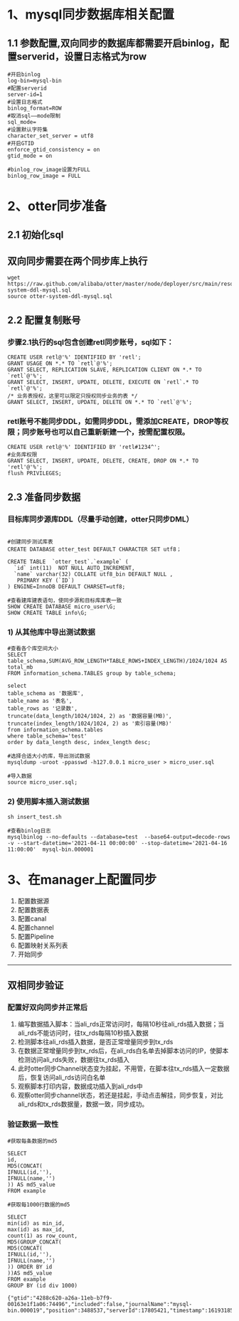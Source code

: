 # 1、mysql同步数据库相关配置
## 1.1 参数配置,双向同步的数据库都需要开启binlog，配置serverid，设置日志格式为row

```
#开启binlog
log-bin=mysql-bin
#配置serverid
server-id=1
#设置日志格式
binlog_format=ROW
#取消sql——mode限制
sql_mode=
#设置默认字符集
character_set_server = utf8
#开启GTID
enforce_gtid_consistency = on
gtid_mode = on

#binlog_row_image设置为FULL
binlog_row_image = FULL 
```
# 2、otter同步准备
## 2.1 初始化sql
## 双向同步需要在两个同步库上执行
```
wget https://raw.github.com/alibaba/otter/master/node/deployer/src/main/resources/sql/otter-system-ddl-mysql.sql
source otter-system-ddl-mysql.sql
```

## 2.2 配置复制账号
### 步骤2.1执行的sql包含创建retl同步账号，sql如下：
```
CREATE USER retl@'%' IDENTIFIED BY 'retl';
GRANT USAGE ON *.* TO `retl`@'%';
GRANT SELECT, REPLICATION SLAVE, REPLICATION CLIENT ON *.* TO `retl`@'%';
GRANT SELECT, INSERT, UPDATE, DELETE, EXECUTE ON `retl`.* TO `retl`@'%';
/* 业务表授权，这里可以限定只授权同步业务的表 */
GRANT SELECT, INSERT, UPDATE, DELETE ON *.* TO `retl`@'%';
```
### retl账号不能同步DDL，如需同步DDL，需添加CREATE，DROP等权限；同步账号也可以自己重新新建一个，按需配置权限。
```
CREATE USER retl@'%' IDENTIFIED BY 'retl#1234^';
#业务库权限
GRANT SELECT, INSERT, UPDATE, DELETE, CREATE, DROP ON *.* TO 'retl'@'%';
flush PRIVILEGES;
```


## 2.3 准备同步数据
### 目标库同步源库DDL（尽量手动创建，otter只同步DML）
```

#创建同步测试库表
CREATE DATABASE otter_test DEFAULT CHARACTER SET utf8；

CREATE TABLE  `otter_test`.`example` (
  `id` int(11)  NOT NULL AUTO_INCREMENT,
  `name` varchar(32) COLLATE utf8_bin DEFAULT NULL ,
   PRIMARY KEY (`ID`)
) ENGINE=InnoDB DEFAULT CHARSET=utf8;
```
```
#查看建库建表语句，使同步源和目标库库表一致
SHOW CREATE DATABASE micro_user\G;
SHOW CREATE TABLE info\G;
```

### 1) 从其他库中导出测试数据


```
#查看各个库空间大小
SELECT
table_schema,SUM(AVG_ROW_LENGTH*TABLE_ROWS+INDEX_LENGTH)/1024/1024 AS total_mb
FROM information_schema.TABLES group by table_schema;

select
table_schema as '数据库',
table_name as '表名',
table_rows as '记录数',
truncate(data_length/1024/1024, 2) as '数据容量(MB)',
truncate(index_length/1024/1024, 2) as '索引容量(MB)'
from information_schema.tables
where table_schema='test'
order by data_length desc, index_length desc;

#选择合适大小的库，导出测试数据
mysqldump -uroot -ppasswd -h127.0.0.1 micro_user > micro_user.sql

#导入数据
source micro_user.sql;
```
### 2) 使用脚本插入测试数据
```
sh insert_test.sh
```
```
#查看binlog日志
mysqlbinlog --no-defaults --database=test  --base64-output=decode-rows -v --start-datetime='2021-04-11 00:00:00' --stop-datetime='2021-04-16 11:00:00'  mysql-bin.000001
```


# 3、在manager上配置同步
1. 配置数据源
2. 配置数据表
3. 配置canal
4. 配置channel
5. 配置Pipeline
6. 配置映射关系列表
7. 开始同步

-----


## 双相同步验证
### 配置好双向同步并正常后
1. 编写数据插入脚本：当ali_rds正常访问时，每隔10秒往ali_rds插入数据；当ali_rds不能访问时，往tx_rds每隔10秒插入数据
2. 检测脚本往ali_rds插入数据，是否正常增量同步到tx_rds
3. 在数据正常增量同步到tx_rds后，在ali_rds白名单去掉脚本访问的IP，使脚本检测访问ali_rds失败，数据往tx_rds插入
4. 此时otter同步Channel状态变为挂起，不用管，在脚本往tx_rds插入一定数据后，恢复访问ali_rds访问白名单
5. 观察脚本打印内容，数据成功插入到ali_rds中
6. 观察otter同步channel状态，若还是挂起，手动点击解挂，同步恢复，对比ali_rds和tx_rds数据量，数据一致，同步成功。
### 验证数据一致性
```
#获取每条数据的md5

SELECT
id,
MD5(CONCAT(
IFNULL(id,''),
IFNULL(name,'')
)) AS md5_value
FROM example

#获取每1000行数据的md5

SELECT
min(id) as min_id,
max(id) as max_id,
count(1) as row_count,
MD5(GROUP_CONCAT(
MD5(CONCAT(
IFNULL(id,''),
IFNULL(name,'')
)) ORDER BY id
))AS md5_value
FROM example
GROUP BY (id div 1000)
```



```
{"gtid":"4288c620-a26a-11eb-b7f9-00163e1f1a06:74496","included":false,"journalName":"mysql-bin.000019","position":3488537,"serverId":17805421,"timestamp":1619318533}
```
